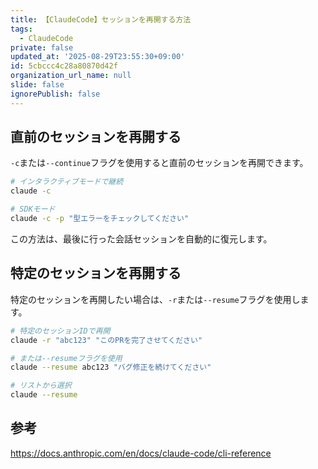 ```yaml
---
title: 【ClaudeCode】セッションを再開する方法
tags:
  - ClaudeCode
private: false
updated_at: '2025-08-29T23:55:30+09:00'
id: 5cbccc4c28a80870d42f
organization_url_name: null
slide: false
ignorePublish: false
---
```

## 直前のセッションを再開する

`-c`または`--continue`フラグを使用すると直前のセッションを再開できます。

```bash
# インタラクティブモードで継続
claude -c

# SDKモード
claude -c -p "型エラーをチェックしてください"
```

この方法は、最後に行った会話セッションを自動的に復元します。

## 特定のセッションを再開する

特定のセッションを再開したい場合は、`-r`または`--resume`フラグを使用します。

```bash
# 特定のセッションIDで再開
claude -r "abc123" "このPRを完了させてください"

# または--resumeフラグを使用
claude --resume abc123 "バグ修正を続けてください"

# リストから選択
claude --resume
```

## 参考

https://docs.anthropic.com/en/docs/claude-code/cli-reference
